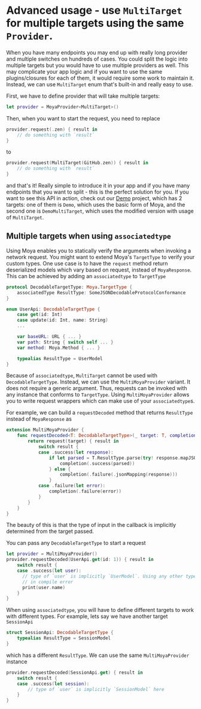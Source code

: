# Advanced usage - use `MultiTarget` for multiple targets using the same `Provider`.

When you have many endpoints you may end up with really long provider and
multiple switches on hundreds of cases. You could split the logic into multiple
targets but you would have to use multiple providers as well. This may
complicate your app logic and if you want to use the same plugins/closures for
each of them, it would require some work to maintain it. Instead, we can
use `MultiTarget` enum that's built-in and really easy to use.

First, we have to define provider that will take multiple targets:
```swift
let provider = MoyaProvider<MultiTarget>()
```

Then, when you want to start the request, you need to replace
```swift
provider.request(.zen) { result in
    // do something with `result`
}
```

to

```swift
provider.request(MultiTarget(GitHub.zen)) { result in
    // do something with `result`
}
```

and that's it! Really simple to introduce it in your app and if you have many
endpoints that you want to split - this is the perfect solution for you. If you
want to see this API in action, check out our
[Demo](https://github.com/Moya/Moya/tree/master/Demo) project, which has 2
targets: one of them is `Demo`, which uses the basic form of Moya, and the
second one is `DemoMultiTarget`, which uses the modified version with usage of
`MultiTarget`.

## Multiple targets when using `associatedtype`

Using Moya enables you to statically verify the arguments when invoking a
network request. You might want to extend Moya's `TargetType` to verify your
custom types. One use case is to have the `request` method return deserialized
models which vary based on request, instead of `MoyaResponse`. This can be
achieved by adding an `associatedtype` to `TargetType`

```swift
protocol DecodableTargetType: Moya.TargetType {
    associatedType ResultType: SomeJSONDecodableProtocolConformance
}

enum UserApi: DecodableTargetType {
    case get(id: Int)
    case update(id: Int, name: String)
    ...

    var baseURL: URL { ... }
    var path: String { switch self ... }
    var method: Moya.Method { ... }

    typealias ResultType = UserModel
}
```

Because of `associatedtype`, `MultiTarget` cannot be used with `DecodableTargetType`.
Instead, we can use the `MultiMoyaProvider` variant. It does not require a
generic argument. Thus, requests can be invoked with any instance that
conforms to `TargetType`. Using `MultiMoyaProvider` allows you to write
request wrappers which can make use of your `associatedtype`s.

For example, we can build a `requestDecoded` method that returns `ResultType`
instead of `MoyaResponse` as

```swift
extension MultiMoyaProvider {
    func requestDecoded<T: DecodableTargetType>(_ target: T, completion: @escaping (_ result: Result<[T.ResultType], Moya.Error>) -> ()) -> Cancellable {
        return request(target) { result in
            switch result {
            case .success(let response):
                if let parsed = T.ResultType.parse(try! response.mapJSON()) {
                    completion(.success(parsed))
                } else {
                    completion(.failure(.jsonMapping(response)))
                }
            case .failure(let error):
                completion(.failure(error))
            }
        }
    }
}
```

The beauty of this is that the type of input in the callback is implicitly
determined from the target passed.

You can pass any `DecodableTargetType` to start a request

```swift
let provider = MultiMoyaProvider()
provider.requestDecoded(UserApi.get(id: 1)) { result in
    switch result {
    case .success(let user):
      // type of `user` is implicitly `UserModel`. Using any other type results
      // in compile error
      print(user.name)
    }
}
```

When using `associatedtype`, you will have to define different targets to work
with different types. For example, lets say we have another target `SessionApi`

```swift
struct SessionApi: DecodableTargetType {
    typealias ResultType = SessionModel
}
```

which has a different `ResultType`. We can use the same `MultiMoyaProvider`
instance

```swift
provider.requestDecoded(SessionApi.get) { result in
    switch result {
    case .success(let session):
        // type of `user` is implicitly `SessionModel` here
    }
}
```

